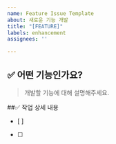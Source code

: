 ```yaml
---
name: Feature Issue Template
about: 새로운 기능 개발
title: "[FEATURE]"
labels: enhancement
assignees: ''

---
```


## ✅ 어떤 기능인가요?
> 개발할 기능에 대해 설명해주세요.

##✅ 작업 상세 내용
- [ ] 
- [ ]
